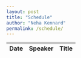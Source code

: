 ```yaml
---
layout: post
title: "Schedule"
author: "Neha Kennard"
permalink: /schedule/
---
```


<table class="display table table-bordered" id="schedule">
  <thead>
    <tr>
      <th data-field="date" data-width="100">Date</th>
      <th data-field="speaker" data>Speaker</th>
      <th data-field="title" data-width="500">Title</th>
    </tr>
  </thead>

<script src="{{ base.url | prepend: site.url }}/assets/js/schedule_table.js"></script>
